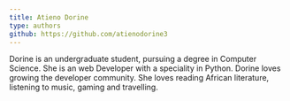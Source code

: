 ```yaml
---
title: Atieno Dorine
type: authors
github: https://github.com/atienodorine3
---
```

Dorine is an undergraduate student, pursuing a degree in Computer Science. She is an web Developer with a speciality in Python. Dorine loves growing the developer community. She loves reading African literature, listening to music, gaming and travelling.
